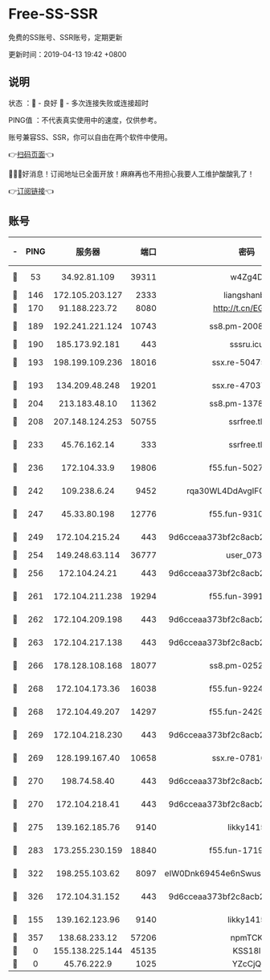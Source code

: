 # Free-SS-SSR

免费的SS账号、SSR账号，定期更新

更新时间：2019-04-13 19:42 +0800

## 说明

状态     ：🙂 - 良好 🙁 - 多次连接失败或连接超时

PING值   ：不代表真实使用中的速度，仅供参考。

账号兼容SS、SSR，你可以自由在两个软件中使用。

👉[扫码页面](https://liesauer.github.io/Free-SS-SSR/)👈

🎉🎉🎉好消息！订阅地址已全面开放！麻麻再也不用担心我要人工维护酸酸乳了！

👉[订阅链接](https://www.liesauer.net/yogurt/subscribe?ACCESS_TOKEN=DAYxR3mMaZAsaqUb)👈

## 账号

|-|PING|服务器|端口|密码|加密方式|区域|
|:----:|:----:|:-----:|-----:|:----:|:----:|:----:|
|🙂|53|34.92.81.109|39311|w4Zg4D|chacha20-ietf|US|
|🙂|146|172.105.203.127|2333|liangshanbo|chacha20|JP|
|🙂|170|91.188.223.72|8080|http://t.cn/EGJIyrl|rc4-md5|RU|
|🙂|189|192.241.221.124|10743|ss8.pm-20087644|aes-256-cfb|US|
|🙂|190|185.173.92.181|443|sssru.icu|rc4-md5|RU|
|🙂|193|198.199.109.236|18016|ssx.re-50475816|aes-256-cfb|US|
|🙂|193|134.209.48.248|19201|ssx.re-47037445|aes-256-cfb|US|
|🙂|204|213.183.48.10|11362|ss8.pm-13781696|rc4-md5|RU|
|🙂|208|207.148.124.253|50755|ssrfree.tk|aes-256-cfb|SG|
|🙂|233|45.76.162.14|333|ssrfree.tk|aes-256-cfb|SG|
|🙂|236|172.104.33.9|19806|f55.fun-50279923|aes-256-cfb|SG|
|🙂|242|109.238.6.24|9452|rqa30WL4DdAvgIFG6Fs3znzTa|aes-256-cfb|FR|
|🙂|247|45.33.80.198|12776|f55.fun-93107872|aes-256-cfb|US|
|🙂|249|172.104.215.24|443|9d6cceaa373bf2c8acb22e60b6a58be6|aes-256-cfb|US|
|🙂|254|149.248.63.114|36777|user_0731|chacha20|CA|
|🙂|256|172.104.24.21|443|9d6cceaa373bf2c8acb22e60b6a58be6|aes-256-cfb|US|
|🙂|261|172.104.211.238|19294|f55.fun-39915155|aes-256-cfb|US|
|🙂|262|172.104.209.198|443|9d6cceaa373bf2c8acb22e60b6a58be6|aes-256-cfb|US|
|🙂|263|172.104.217.138|443|9d6cceaa373bf2c8acb22e60b6a58be6|aes-256-cfb|US|
|🙂|266|178.128.108.168|18077|ss8.pm-02520646|aes-256-cfb|SG|
|🙂|268|172.104.173.36|16038|f55.fun-92247819|aes-256-cfb|SG|
|🙂|268|172.104.49.207|14297|f55.fun-24293624|aes-256-cfb|SG|
|🙂|269|172.104.218.230|443|9d6cceaa373bf2c8acb22e60b6a58be6|aes-256-cfb|US|
|🙂|269|128.199.167.40|10658|ssx.re-07816101|aes-256-cfb|SG|
|🙂|270|198.74.58.40|443|9d6cceaa373bf2c8acb22e60b6a58be6|aes-256-cfb|US|
|🙂|270|172.104.218.41|443|9d6cceaa373bf2c8acb22e60b6a58be6|aes-256-cfb|US|
|🙂|275|139.162.185.76|9140|likky1415|aes-256-cfb|DE|
|🙂|283|173.255.230.159|18840|f55.fun-17191367|aes-256-cfb|US|
|🙂|322|198.255.103.62|8097|eIW0Dnk69454e6nSwuspv9DmS201tQ0D|aes-256-cfb|US|
|🙂|326|172.104.31.152|443|9d6cceaa373bf2c8acb22e60b6a58be6|aes-256-cfb|US|
|🙂|155|139.162.123.96|9140|likky1415|aes-256-cfb|JP|
|🙁|357|138.68.233.12|57206|npmTCK|rc4-md5|US|
|🙁|0|155.138.225.144|45135|KSS18l|rc4-md5|US|
|🙁|0|45.76.222.9|1025|YZcCjQ|rc4-md5|JP|
